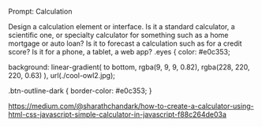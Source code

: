 Prompt: Calculation

Design a calculation element or interface. Is it a standard calculator, a scientific one, or specialty calculator for something such as a home mortgage or auto loan? Is it to forecast a calculation such as for a credit score? Is it for a phone, a tablet, a web app?
.eyes {
color: #e0c353;

background: linear-gradient(
to bottom,
rgba(9, 9, 9, 0.82),
rgba(228, 220, 220, 0.63)
),
url(./cool-owl2.jpg);

.btn-outline-dark {
border-color: #e0c353;
}

https://medium.com/@sharathchandark/how-to-create-a-calculator-using-html-css-javascript-simple-calculator-in-javascript-f88c264de03a
